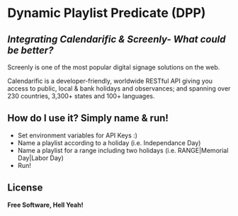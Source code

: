 # Dynamic Playlist Predicate  (DPP)
## _Integrating Calendarific & Screenly- What could be better?_

Screenly is one of the most popular digital signage solutions on the web. 

Calendarific is a developer-friendly, worldwide RESTful API giving you access to public, local & bank holidays and observances; and spanning over 230 countries, 3,300+ states and 100+ languages.

## How do I use it? Simply name & run!
- Set environment variables for API Keys :)
- Name a playlist according to a holiday (i.e. Independance Day)
- Name a playlist for a range including two holidays (i.e. RANGE|Memorial Day|Labor Day)
- Run!

## License

**Free Software, Hell Yeah!**
